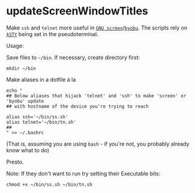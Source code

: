 updateScreenWindowTitles
=========

Make `ssh` and `telnet` more useful in [`GNU screen`](http://www.gnu.org/software/screen/ "GNU Screen project home page")/[`byobu`](https://help.ubuntu.com/10.04/serverguide/byobu.html "Ubuntu documentation of byobu"). The scripts rely on [`$STY`](http://www.gnu.org/software/screen/manual/html_node/Environment.html "$STY environment variable") being set in the pseudoterminal.

Usage:

Save files to `~/bin`. If necessary, create directory first:

    mkdir ~/bin

Make aliases in a dotfile á la

    echo "
    ## Below aliases that hijack 'telnet' and 'ssh' to make 'screen' or 'byobu' update
    ## with hostname of the device you're trying to reach

    alias ssh='~/bin/ss.sh'
    alias telnet='~/bin/tn.sh'
    ##
    " >> ~/.bashrc

(That is, assuming you are using `bash` - if you're not, you probably already know what to do)

Presto.

Note: If they don't want to run try setting their Executable bits:

    chmod +x ~/bin/ss.sh ~/bin/tn.sh
